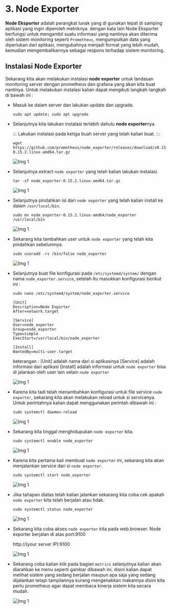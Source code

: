 
# 3. Node Exporter

**Node Eksporter** adalah perangkat lunak yang di gunakan tepat di samping aplikasi yang ingin diperoleh metriknya. dengan kata lain Node Eksporter berfungsi untuk mengambil suatu informasi yang nantinya akan diterima oleh sistem monitoring seperti `Prometheus`, mengumpulkan data yang diperlukan dari aplikasi, mengubahnya menjadi format yang lebih mudah, kemudian mengembalikannya sebagai respons terhadap sistem monitoring.

## Instalasi Node Exporter 

Sekarang kita akan melakukan instalasi **node exporter** untuk landasan monitoring server dengan prometheus dan grafana yang akan kita buat nantinya. Untuk melakukan instalasi kalian dapat mengikuti langkah-langkah di bawah ini :

- Masuk ke dalam server dan lakukan update dan upgrade.

  ```
  sudo apt update; sudo apt upgrade
  ```

- Selanjutnya kita lakukan instalasi terlebih dahulu **node exporter**nya.

  :::
  Lakukan instalasi pada ketiga buah server yang telah kalian buat.
  :::

  ```
  wget https://github.com/prometheus/node_exporter/releases/download/v0.15.2/node_exporter-0.15.2.linux-amd64.tar.gz
  ```


  ![Img 1](assets/1.png)


- Selanjutnya extract `node exporter` yang telah kalian lakukan instalasi.

  ```
  tar -xf node_exporter-0.15.2.linux-amd64.tar.gz
  ```


  ![Img 1](assets/2.png)


- Selanjutnya pindahkan isi dari `node exporter` yang telah kalian install ke dalam `/usr/local/bin`.

  ```
  sudo mv node_exporter-0.15.2.linux-amd64/node_exporter /usr/local/bin
  ```


  ![Img 1](assets/3.png)


- Sekarang kita tambahkan user untuk `node exporter` yang telah kita pindahkan sebelumnya.

  ```
  sudo useradd -rs /bin/false node_exporter
  ```


  ![Img 1](assets/4.png)


- Selanjutnya buat file konfigurasi pada `/etc/systemd/system/` dengan nama `node_exporter.service`, setelah itu masukkan konfigurasi berikut ini :

  ```
  sudo nano /etc/systemd/system/node_exporter.service
  ```

  ```
  [Unit]
  Description=Node Exporter
  After=network.target

  [Service]
  User=node_exporter
  Group=node_exporter
  Type=simple
  ExecStart=/usr/local/bin/node_exporter

  [Install]
  WantedBy=multi-user.target
  ```

  keterangan :
  [Unit] adalah nama dari si aplikasinya
  [Service] adalah informasi dari aplikasi
  [Install] adalah informasi untuk `node exporter` bisa di jalankan oleh user lain selain `node exporter`


  ![Img 1](assets/5.png)


- Karena kita tadi telah menambahkan konfigurasi untuk file service `node exporter`, sekarang kita akan melakukan reload untuk si servicenya. Untuk perintahnya kalian dapat menggunakan perintah dibawah ini :

  ```
  sudo systemctl daemon-reload
  ```

 
  ![Img 1](assets/6.png)
  

- Sekarang kita tinggal menghidupukan `node exporter` kita.

  ```
  sudo systemctl enable node_exporter
  ```

  
  ![Img 1](assets/7.png)
  

- Karena kita pertama kali membuat `node exporter` ini, sekarang kita akan menjalankan service dari si `node exporter`.

  ```
  sudo systemctl start node_exporter
  ```

  
  ![Img 1](assets/8.png)
  

- Jika tahapan diatas telah kalian jalankan sekarang kita coba cek apakah `node exporter` kita telah berjalan atau tidak.

  ```
  sudo systemctl status node_exporter
  ```


  ![Img 1](assets/9.png)
 

- Sekarang kita coba akses `node exporter` kita pada web.browser. Node exporter berjalan di atas port:9100

  http://(your server IP):9100


  ![Img 1](assets/10.png)


- Sekarang coba kalian klik pada bagian `metrics` selanjutnya kalian akan diarahkan ke menu seperti gambar dibawah ini, disini kalian dapat melihat sistem yang sedang berjalan maupun apa saja yang sedang dijalankan tetapi tampilannya kurang mengenakkan makannya disini kita perlu prometheus agar dapat membaca kinerja sistem kita secara mudah.

  
  ![Img 1](assets/11.png)


 
